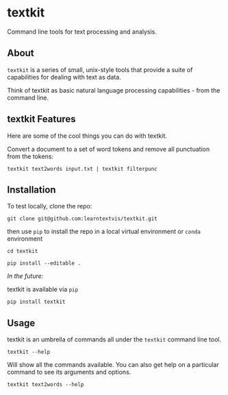 # textkit

Command line tools for text processing and analysis.


## About

`textkit` is a series of small, unix-style tools that provide a suite of capabilities for
dealing with text as data.

Think of textkit as basic natural language processing capabilities - from the command line.

## textkit Features

Here are some of the cool things you can do with textkit.

Convert a document to a set of word tokens and remove all punctuation from the tokens:

```
textkit text2words input.txt | textkit filterpunc
```

## Installation

To test locally, clone the repo:

```
git clone git@github.com:learntextvis/textkit.git
```

then use `pip` to install the repo in a local virtual environment or `conda` environment

```
cd textkit

pip install --editable .
```

_In the future:_

textkit is available via `pip`

```
pip install textkit
```

## Usage

textkit is an umbrella of commands all under the `textkit` command line tool.

```
textkit --help
```

Will show all the commands available. You can also get help on a particular command to see its arguments and options.

```
textkit text2words --help
```

